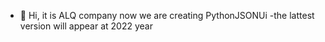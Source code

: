 - 👋 Hi, it is ALQ company now we are creating PythonJSONUi
-the lattest version will appear at 2022 year
